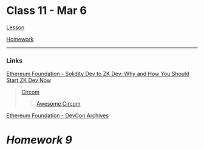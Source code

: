# Class 11 - Mar 6

[Lesson](./Lesson11.pdf)

[Homework](./Homework11.pdf)

---
### Links

[Ethereum Foundation - Solidity Dev to ZK Dev: Why and How You Should Start ZK Dev Now](https://www.youtube.com/watch?v=wyBNZzLEgkA&t=1055)

> [Circom](https://battlezips.com/resources)
>
> > [Awesome Circom](https://battlezips.gitbook.io/battlezips)

[Ethereum Foundation - DevCon Archives](https://archive.devcon.org/archive/)

# **_Homework 9_**
